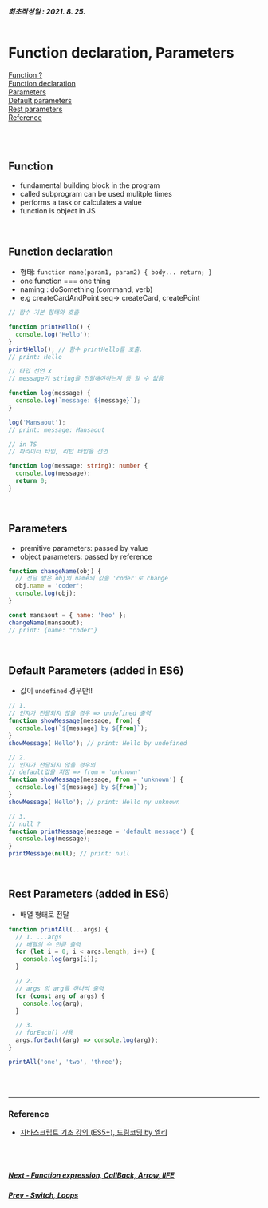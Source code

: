 ##### 최초작성일 : 2021. 8. 25.<br><br>

# Function declaration, Parameters

[Function ?](#function)  
[Function declaration](#function-declaration-함수-선언)  
[Parameters](#parameters)  
[Default parameters](#default-parameters-added-in-es6)  
[Rest parameters](#rest-parameters-added-in-es6)  
[Reference](#reference)

<br><br>

## Function

- fundamental building block in the program
- called subprogram can be used mulitple times
- performs a task or calculates a value
- function is object in JS

<br>

## Function declaration

- 형태: `function name(param1, param2) { body... return; }`
- one function === one thing
- naming : doSomething (command, verb)
- e.g createCardAndPoint seq-> createCard, createPoint

```js
// 함수 기본 형태와 호출

function printHello() {
  console.log('Hello');
}
printHello(); // 함수 printHello를 호출.
// print: Hello
```

```js
// 타입 선언 x
// message가 string을 전달해야하는지 등 알 수 없음

function log(message) {
  console.log(`message: ${message}`);
}

log('Mansaout');
// print: message: Mansaout
```

```typescript
// in TS
// 파라미터 타입, 리턴 타입을 선언

function log(message: string): number {
  console.log(message);
  return 0;
}
```

<br>

## Parameters

- premitive parameters: passed by value
- object parameters: passed by reference

```js
function changeName(obj) {
  // 전달 받은 obj의 name의 값을 'coder'로 change
  obj.name = 'coder';
  console.log(obj);
}

const mansaout = { name: 'heo' };
changeName(mansaout);
// print: {name: "coder"}
```

<br>

## Default Parameters (added in ES6)

- 값이 `undefined` 경우만!!

```js
// 1.
// 인자가 전달되지 않을 경우 => undefined 출력
function showMessage(message, from) {
  console.log(`${message} by ${from}`);
}
showMessage('Hello'); // print: Hello by undefined

// 2.
// 인자가 전달되지 않을 경우의
// default값을 지정 => from = 'unknown'
function showMessage(message, from = 'unknown') {
  console.log(`${message} by ${from}`);
}
showMessage('Hello'); // print: Hello ny unknown

// 3.
// null ?
function printMessage(message = 'default message') {
  console.log(message);
}
printMessage(null); // print: null
```

<br>

## Rest Parameters (added in ES6)

- 배열 형태로 전달

```js
function printAll(...args) {
  // 1. ...args
  // 배열의 수 만큼 출력
  for (let i = 0; i < args.length; i++) {
    console.log(args[i]);
  }

  // 2.
  // args 의 arg를 하나씩 출력
  for (const arg of args) {
    console.log(arg);
  }

  // 3.
  // forEach() 사용
  args.forEach((arg) => console.log(arg));
}

printAll('one', 'two', 'three');
```

<br><br>

---

### **Reference**

- [자바스크립트 기초 강의 (ES5+), 드림코딩 by 엘리](https://www.youtube.com/playlist?list=PLv2d7VI9OotTVOL4QmPfvJWPJvkmv6h-2)

<br><br>

##### [Next - Function expression, CallBack, Arrow, IIFE](/Javascript/basic/07_first_class_function.md)

##### [Prev - Switch, Loops](/Javascript/basic/05_switch_loops.md)
